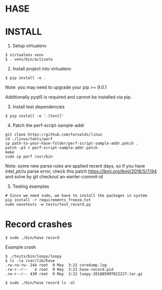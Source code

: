 # HASE

# INSTALL

1. Setup virtualenv

```console
$ virtualenv venv
$ . venv/bin/activate
```

2. Install project into virtualenv

```console
$ pip install -e .
```

Note: you may need to upgrade your pip >= 9.0.1

Additionally pyqt5 is required and cannot be installed via pip. 

3. Install test dependencies

```console
$ pip install -e '.[test]'
```

4. Patch the perf-script-sample-addr

```console
git clone https://github.com/torvalds/linux
cd ./linux/tools/perf
cp path-to-your-hase-folder/perf-script-sample-addr.patch .
patch -p3 < perf-script-sample-addr.patch
make
sudo cp perf /usr/bin
```

Note: some new parse rules are applied recent days, so if you have intel_pt//u parse error, check this patch https://lkml.org/lkml/2018/5/7/94 and solve by git checkout an-eariler-commit-id


5. Testing examples


```console
# Since we need sudo, we have to install the packages in system
pip install -r requirements_freeze.txt
sudo nosetests -w tests/test_record.py
```

# Record crashes

```console
$ sudo ./bin/hase record
```

Example crash

```console
$ ./tests/bin/loopy/loopy
$ ls -la /var/lib/hase
.rw-rw-rw- 244 root  9 May  3:22 coredump.log
.rw-r--r--   4 root  9 May  3:22 hase-record.pid
.rw-r--r-- 41M root  9 May  3:22 loopy-20180509T022227.tar.gz
```

```console
$ sudo ./bin/hase record ls -al
```